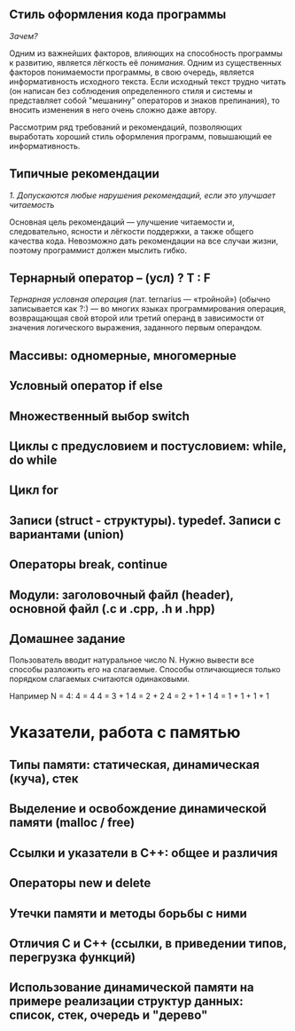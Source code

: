 Стиль оформления кода программы
-------------------------------

*Зачем?*

Одним из важнейших факторов, влияющих на способность программы к развитию, является лёгкость её *понимания*. 
Одним из существенных факторов понимаемости программы, в свою очередь, является информативность исходного текста. 
Если исходный текст трудно читать (он написан без соблюдения определенного стиля и системы и представляет собой 
"мешанину" операторов и знаков препинания), 
то вносить изменения в него очень сложно даже автору. 

Рассмотрим ряд требований и рекомендаций, позволяющих выработать хороший стиль оформления программ, повышающий ее информативность.

Типичные рекомендации
---------------------

*1. Допускаются любые нарушения рекомендаций, если это улучшает читаемость*

Основная цель рекомендаций — улучшение читаемости и, следовательно, ясности и лёгкости поддержки, 
а также общего качества кода. 
Невозможно дать рекомендации на все случаи жизни, поэтому программист должен мыслить гибко.



Тернарный оператор – (усл) ? T : F 
----------------------------------

*Тернарная условная операция* (лат. ternarius — «тройной») (обычно записывается как ?:) — во многих языках программирования операция, 
возвращающая свой второй или третий операнд в зависимости от значения логического выражения, заданного первым операндом.

Массивы: одномерные, многомерные 
--------------------------------

Условный оператор if else 
-------------------------

Множественный выбор switch
-------------------------- 

Циклы с предусловием и постусловием: while, do while
----------------------------------------------------

Цикл for 
--------

Записи (struct - структуры). typedef. Записи с вариантами (union) 
-----------------------------------------------------------------

Операторы break, continue 
-------------------------

Модули: заголовочный файл (header), основной файл (.c и .cpp, .h и .hpp) 
------------------------------------------------------------------------


Домашнее задание
----------------
Пользователь вводит натуральное число N. Нужно вывести все способы разложить его на слагаемые. 
Способы отличающиеся только порядком слагаемых считаются одинаковыми.

Например N = 4:
4 = 4
4 = 3 + 1
4 = 2 + 2
4 = 2 + 1 + 1
4 = 1 + 1 + 1 + 1

Указатели, работа с памятью 
===========================

Типы памяти: статическая, динамическая (куча), стек 
---------------------------------------------------

Выделение и освобождение динамической памяти (malloc / free) 
------------------------------------------------------------

Ссылки и указатели в C++: общее и различия 
------------------------------------------

Операторы new и delete 
----------------------

Утечки памяти и методы борьбы с ними 
------------------------------------

Отличия C и C++ (ссылки, в приведении типов, перегрузка функций) 
----------------------------------------------------------------

Использование динамической памяти на примере реализации структур данных: список, стек, очередь и "дерево" 
---------------------------------------------------------------------------------------------------------

